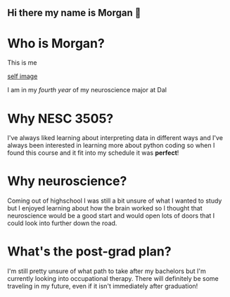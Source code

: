 ## Hi there my name is Morgan 👋

# Who is Morgan? # 

This is me 

[self image](/workspaces/mmossman04/IMG_1702.png)




I am in my *fourth year* of my neuroscience major at Dal 

# Why NESC 3505? # 

I've always liked learning about interpreting data in different ways and I've always been interested in learning more about python coding so when I found this course and it fit into my schedule it was **perfect**! 

# Why neuroscience? #

Coming out of highschool I was still a bit unsure of what I wanted to study but I enjoyed learning about how the brain worked so I thought that neuroscience would be a good start and would open lots of doors that I could look into further down the road. 

# What's the post-grad plan? # 

I'm still pretty unsure of what path to take after my bachelors but I'm currently looking into occupational therapy. There will definitely be some traveling in my future, even if it isn't immediately after graduation! 


<!--
**mmossman04/mmossman04** is a ✨ _special_ ✨ repository because its `README.md` (this file) appears on your GitHub profile.

Here are some ideas to get you started:

- 🔭 I’m currently working on ...
- 🌱 I’m currently learning ...
- 👯 I’m looking to collaborate on ...
- 🤔 I’m looking for help with ...
- 💬 Ask me about ...
- 📫 How to reach me: ...
- 😄 Pronouns: ...
- ⚡ Fun fact: ...
-->


[def]: /workspaces/mmossman04/IMG_1702.png